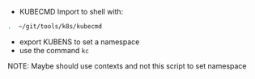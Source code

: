 * KUBECMD
Import to shell with:
```bash
.  ~/git/tools/k8s/kubecmd
```

- export KUBENS to set a namespace
- use the command `kc`

NOTE:
Maybe should use contexts and not this script to set namespace

